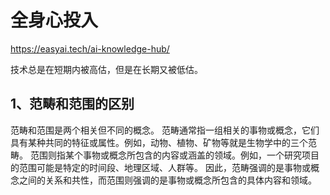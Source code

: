 # 全身心投入
https://easyai.tech/ai-knowledge-hub/

技术总是在短期内被⾼估，但是在长期又被低估。

## 1、范畴和范围的区别
范畴和范围是两个相关但不同的概念。
范畴通常指一组相关的事物或概念，它们具有某种共同的特征或属性。例如，动物、植物、矿物等就是生物学中的三个范畴。
范围则指某个事物或概念所包含的内容或涵盖的领域。例如，一个研究项目的范围可能是特定的时间段、地理区域、人群等。
因此，范畴强调的是事物或概念之间的关系和共性，而范围则强调的是事物或概念所包含的具体内容和领域。